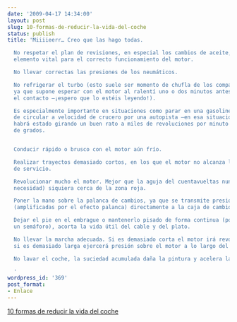 ```yaml
---
date: '2009-04-17 14:34:00'
layout: post
slug: 10-formas-de-reducir-la-vida-del-coche
status: publish
title: 'Miiiieerr… Creo que las hago todas.

  No respetar el plan de revisiones, en especial los cambios de aceite, que es un
  elemento vital para el correcto funcionamiento del motor.

  No llevar correctas las presiones de los neumáticos.

  No refrigerar el turbo (esto suele ser momento de chufla de los compañeros de viaje,
  ya que supone esperar con el motor al ralentí uno o dos minutos antes de quitar
  el contacto –¡espero que lo estéis leyendo!).

  Es especialmente importante en situaciones como parar en una gasolinera después
  de circular a velocidad de crucero por una autopista –en esa situación el turbo
  habrá estado girando un buen rato a miles de revoluciones por minuto y estar a cientos
  de grados.


  Conducir rápido o brusco con el motor aún frío.

  Realizar trayectos demasiado cortos, en los que el motor no alcanza la temperatura
  de servicio.

  Revolucionar mucho el motor. Mejor que la aguja del cuentavueltas nunca llegue (salvo
  necesidad) siquiera cerca de la zona roja.

  Poner la mano sobre la palanca de cambios, ya que se transmite presión y vibraciones
  (amplificadas por el efecto palanca) directamente a la caja de cambios.

  Dejar el pie en el embrague o mantenerlo pisado de forma continua (por ejemplo en
  un semáforo), acorta la vida útil del cable y del plato.

  No llevar la marcha adecuada. Si es demasiado corta el motor irá revolucionado (mal);
  si es demasiado larga ejercerá presión sobre el motor a lo largo del cigüeñal (peor).

  No lavar el coche, la suciedad acumulada daña la pintura y acelera la corrosión.

  '
wordpress_id: '369'
post_format:
- Enlace
---
```


[10 formas de reducir la vida del  coche](http://www.microsiervos.com/archivo/tecnologia/actitudes-reducen-vida-coche.html)
